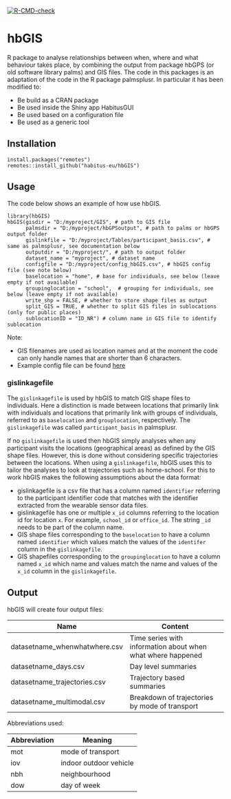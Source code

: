 [![R-CMD-check](https://github.com/habitus-eu/hbGIS/actions/workflows/r_new.yml/badge.svg)](https://github.com/habitus-eu/hbGIS/actions/workflows/r_new.yml)


# hbGIS

R package to analyse relationships between when, where and what behaviour takes place, by combining the output from package hbGPS (or old software library palms) and GIS files.
The code in this packages is an adaptation of the code in the R package palmsplusr.
In particular it has been modified to:
- Be build as a CRAN package
- Be used inside the Shiny app HabitusGUI
- Be used based on a configuration file
- Be used as a generic tool


## Installation

```
install.packages("remotes")
remotes::install_github("habitus-eu/hbGIS")
```

## Usage

The code below shows an example of how use hbGIS.


```
library(hbGIS)
hbGIS(gisdir = "D:/myproject/GIS", # path to GIS file
      palmsdir = "D:/myproject/hbGPSoutput", # path to palms or hbGPS output folder
      gislinkfile = "D:/myproject/Tables/participant_basis.csv", # same as palmsplusr, see documentation below
      outputdir = "D:/myproject/", # path to output folder
      dataset_name = "myproject", # dataset name 
      configfile = "D:/myproject/config_hbGIS.csv", # hbGIS config file (see note below)
      baselocation = "home", # base for individuals, see below (leave empty if not available)
      groupinglocation = "school",  # grouping for individuals, see below (leave empty if not available)
      write_shp = FALSE, # whether to store shape files as output
      split_GIS = TRUE, # whether to split GIS files in sublocations (only for public places)
      sublocationID = "ID_NR") # column name in GIS file to identify sublocation

```

Note:
- GIS filenames are used as location names and at the moment the code can only handle names that are shorter than 6 characters.
- Example config file can be found [here](https://github.com/habitus-eu/HabitusGUI/tree/main/inst/testfiles_hbGIS/config_hbGIS.csv)


### gislinkagefile

The `gislinkagefile` is used by hbGIS to match GIS shape files to individuals. Here a distinction is made between locations that primarily link with individuals and locations that primarily link with groups of individuals, referred to as `baselocation` and `grouplocation`, respectively. The `gislinkagefile` was called `participant_basis` in palmsplusr. 

If no `gislinkagefile` is used then hbGIS simply analyses when any participant visits the locations (geographical areas) as defined by the GIS shape files. However, this is done without considering specific trajectories between the locations. When using a `gislinkagefile`, hbGIS uses this to tailor the analyses to look at trajectories such as home-school. For this to work hbGIS makes the following assumptions about the data format:

- gislinkagefile is a csv file that has a column named `identifier` referring to the participant identifier code that matches with the identifier extracted from the wearable sensor data files.
- gislinkagefile has one or multiple `x_id` columns referring to the location id for location `x`. For example, `school_id` or `office_id`. The string `_id` needs to be part of the column name.
- GIS shape files corresponding to the `baselocation` to have a column named `identifier` which values match the values of the `identifer` column in the `gislinkagefile`.
- GIS shapefiles corresponding to the `groupinglocation` to have a column named `x_id` which name and values match the name and values of the `x_id` column in the `gislinkagefile`.

## Output

hbGIS will create four output files:

Name                          | Content
------------------------------|----------------
datasetname_whenwhatwhere.csv | Time series with information about when what where happened
datasetname_days.csv          | Day level summaries
datasetname_trajectories.csv  | Trajectory based summaries
datasetname_multimodal.csv    | Breakdown of trajectories by mode of transport


Abbreviations used:

Abbreviation | Meaning
-------------|-------------
mot          | mode of transport
iov          | indoor outdoor vehicle
nbh          | neighbourhood
dow          | day of week
